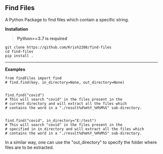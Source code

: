 ## Find Files

A Python Package to find files which contain a specific string.

**Installation**

> **Python>=3.7 is required**

    git clone https://github.com/Krish2208/find-files
    cd find-files
    pip install .

---

**Examples**

    from findFiles import find
    # find.find(key, in_directory=None, out_directory=None)


    find.find("covid")
    # This will search "covid" in the files present in the
    # current directory and will extract all the files which
    # contains the word in a "./result%d%m%Y_%H%M%S" sub-directory.


    find.find("covid", in_directory="E:/test")
    # This will search "covid" in the files present in the
    # specified in in_directory and will extract all the files which
    # contains the word in a "./result%d%m%Y_%H%M%S" sub-directory.

In a similar way, one can use the "out_directory" to specify the folder where files are to be extracted.
